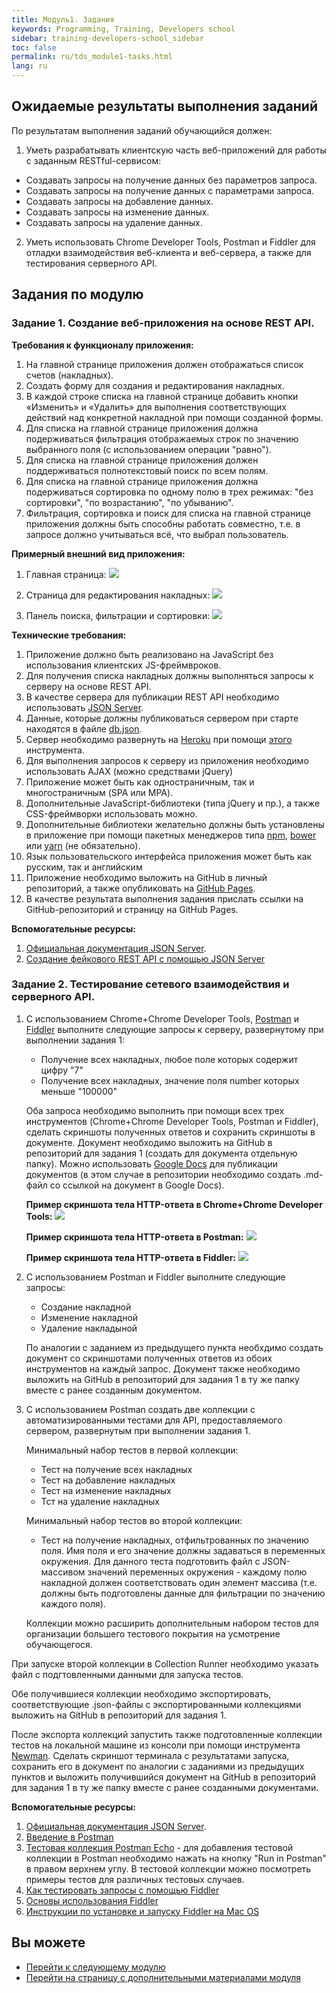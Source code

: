 ```yaml
---
title: Модуль1. Задания
keywords: Programming, Training, Developers school
sidebar: training-developers-school_sidebar
toc: false
permalink: ru/tds_module1-tasks.html
lang: ru
---
```


## Ожидаемые результаты выполнения заданий

По результатам выполнения заданий обучающийся должен:
1. Уметь разрабатывать клиентскую часть веб-приложений для работы с заданным RESTful-сервисом:
  * Создавать запросы на получение данных без параметров запроса.
  * Создавать запросы на получение данных с параметрами запроса.
  * Создавать запросы на добавление данных.
  * Создавать запросы на изменение данных.
  * Создавать запросы на удаление данных.

2. Уметь использовать Chrome Developer Tools, Postman и Fiddler для отладки взаимодействия веб-клиента и веб-сервера, а также для тестирования серверного API.

## Задания по модулю

### Задание 1. Создание веб-приложения на основе REST API.

**Требования к функционалу приложения:**
1. На главной странице приложения должен отображаться список счетов (накладных).
2. Создать форму для создания и редактирования накладных.
3. В каждой строке списка на главной странице добавить кнопки «Изменить» и «Удалить» для выполнения соответствующих действий над конкретной накладной при помощи созданной формы.
4. Для списка на главной странице приложения должна подерживаться фильтрация отображаемых строк по значению выбранного поля (с использованием операции "равно").
5. Для списка на главной странице приложения должен поддерживаться полнотекстовый поиск по всем полям.
6. Для списка на главной странице приложения должна подерживаться сортировка по одному полю в трех режимах: "без сортировки", "по возрастанию", "по убыванию".
7. Фильтрация, сортировка и поиск для списка на главной странице приложения должны быть способны работать совместно, т.е. в запросе должно учитываться всё, что выбрал пользователь.

**Примерный внешний вид приложения:**
1. Главная страница:
![](/images/pages/trainings/developers-school/module1/list.png)

2. Страница для редактирования накладных:
![](/images/pages/trainings/developers-school/module1/edit.png)

3. Панель поиска, фильтрации и сортировки:
![](/images/pages/trainings/developers-school/module1/panel.png)

**Технические требования:**
1. Приложение должно быть реализовано на JavaScript без использования клиентских JS-фреймвроков.
2. Для получения списка накладных должны выполняться запросы к серверу на основе REST API.
3. В качестве сервера для публикации REST API необходимо использовать [JSON Server](https://github.com/typicode/json-server).
4. Данные, которые должны публиковаться сервером при старте находятся в файле [db.json](https://github.com/Flexberry/flexberry-developers-school/blob/master/Tasks/1.%20Introduction%20to%20web%20development/db.json).
5. Сервер необходимо развернуть на [Heroku](https://www.heroku.com/) при помощи [этого](https://github.com/jesperorb/json-server-heroku) инструмента.
6. Для выполнения запросов к серверу из приложения необходимо использовать AJAX (можно средствами jQuery)
7. Приложение может быть как одностраничным, так и многостраничным (SPA или MPA).
8. Дополнительные JavaScript-библиотеки (типа jQuery и пр.), а также CSS-фреймворки использовать можно.
9. Дополнительные библиотеки желательно должны быть установлены в приложение при помощи пакетных менеджеров типа [npm](https://www.npmjs.com/), [bower](https://bower.io/) или [yarn](https://yarnpkg.com/ru/) (не обязательно).
10. Язык пользовательского интерфейса приложения может быть как русским, так и английским
11. Приложение необходимо выложить на GitHub в личный репозиторий, а также опубликовать на [GitHub Pages](https://pages.github.com/).
12. В качестве результата выполнения задания прислать ссылки на GitHub-репозиторий и страницу на GitHub Pages.

**Вспомогательные ресурсы:**
1. [Официальная документация JSON Server](https://github.com/typicode/json-server/blob/master/README.md).
2. [Создание фейкового REST API с помощью JSON Server](https://code.tutsplus.com/ru/tutorials/fake-rest-api-up-and-running-using-json-server--cms-27871)

### Задание 2. Тестирование сетевого взаимодействия и серверного API.

1. С использованием Chrome+Chrome Developer Tools, [Postman](https://www.getpostman.com/downloads/) и [Fiddler](https://www.telerik.com/download/fiddler) выполните следующие запросы к серверу, развернутому при выполнении задания 1:
    * Получение всех накладных, любое поле которых содержит цифру "7"
    * Получение всех накладных, значение поля number которых меньше "100000"

    Оба запроса необходимо выполнить при помощи всех трех инструментов (Chrome+Chrome Developer Tools, Postman и Fiddler), сделать скриншоты полученных ответов и сохранить скриншоты в документе. Документ необходимо выложить на GitHub в репозиторий для задания 1 (создать для документа отдельную папку). Можно использовать [Google Docs](https://www.google.ru/intl/ru/docs/about/) для публикации документов (в этом случае в репозитории необходимо создать .md-файл со ссылкой на документ в Google Docs).

    **Пример скриншота тела HTTP-ответа в Chrome+Chrome Developer Tools:**
    ![](/images/pages/trainings/developers-school/module1/dt-example.png)

    **Пример скриншота тела HTTP-ответа в Postman:**
    ![](/images/pages/trainings/developers-school/module1/postman-example.png)

    **Пример скриншота тела HTTP-ответа в Fiddler:**
    ![](/images/pages/trainings/developers-school/module1/fiddler-example.png)

2. С использованием Postman и Fiddler выполните следующие запросы:
    * Создание накладной
    * Изменение накладной
    * Удаление накладыной

    По аналогии с заданием из предыдущего пункта необхдимо создать документ со скриншотами полученных ответов из обоих инструментов на каждый запрос. Документ также необходимо выложить на GitHub в репозиторий для задания 1 в ту же папку вместе с ранее созданным документом.

3. С использованием Postman создать две коллекции с автоматизированными тестами для API, предоставляемого сервером, развернутым при выполнении задания 1. 

    Минимальный набор тестов в первой коллекции:
    * Тест на получение всех накладных
    * Тест на добавление накладных
    * Тест на изменение накладных
    * Тст на удаление накладных

    Минимальный набор тестов во второй коллекции:
    * Тест на получение накладных, отфильтрованных по значению поля. Имя поля и его значение должны задаваться в переменных окружения. Для данного теста подготовить файл с JSON-массивом значений переменных окружения - каждому полю накладной должен соответствовать один элемент массива (т.е. должны быть подготовлены данные для фильтрации по значению каждого поля).

    Коллекции можно расширить дополнительным набором тестов для организации большего тестового покрытия на усмотрение обучающегося.

При запуске второй коллекции в Collection Runner необходимо указать файл с подгтовленными данными для запуска тестов.

Обе получившиеся коллекции необходимо экспортировать, соответствующие .json-файлы с экспортированными коллекциями выложить на GitHub в репозиторий для задания 1.

После экспорта коллекций запустить также подготовленные коллекции тестов на локальной машине из консоли при помощи инструмента [Newman](https://github.com/postmanlabs/newman). Сделать скриншот терминала с результатами запуска, сохранить его в документ по аналогии с заданиями из предыдущих пунктов и выложить получившийся документ на GitHub в репозиторий для задания 1 в ту же папку вместе с ранее созданными документами.

**Вспомогательные ресурсы:**
1. [Официальная документация JSON Server](https://github.com/typicode/json-server/blob/master/README.md).
2. [Введение в Postman](https://habr.com/ru/company/kolesa/blog/351250/)
3. [Тестовая коллекция Postman Echo](https://docs.postman-echo.com/) - для добавления тестовой коллекции в Postman необходимо нажать на кнопку "Run in Postman" в правом верхнем углу. В тестовой коллекции можно посмотреть примеры тестов для различных тестовых случаев.
4. [Как тестировать запросы с помощью Fiddler](https://help.mindbox.ru/%D0%BE%D0%BF%D0%B5%D1%80%D0%B0%D1%86%D0%B8%D0%B8-%D0%B8-%D0%B8%D0%BD%D1%82%D0%B5%D0%B3%D1%80%D0%B0%D1%86%D0%B8%D1%8F/%D0%BE%D0%BF%D0%B5%D1%80%D0%B0%D1%86%D0%B8%D0%B8/%D0%BA%D0%B0%D0%BA-%D1%82%D0%B5%D1%81%D1%82%D0%B8%D1%80%D0%BE%D0%B2%D0%B0%D1%82%D1%8C-%D0%B7%D0%B0%D0%BF%D1%80%D0%BE%D1%81%D1%8B-%D1%81-%D0%BF%D0%BE%D0%BC%D0%BE%D1%89%D1%8C%D1%8E-fiddler)
5. [Основы использования Fiddler](https://learn.javascript.ru/fiddler)
6. [Инструкции по установке и запуску Fiddler на Mac OS](https://blogs.msdn.microsoft.com/jpsanders/2018/02/08/usinginstalling-fiddler-on-mac-os/)

## Вы можете

* [Перейти к следующему модулю](tds_module2-about.html)
* [Перейти на страницу с дополнительными материалами модуля](tds_module1-appendix.html)
